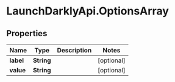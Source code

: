 # LaunchDarklyApi.OptionsArray

## Properties

Name | Type | Description | Notes
------------ | ------------- | ------------- | -------------
**label** | **String** |  | [optional] 
**value** | **String** |  | [optional] 


